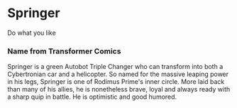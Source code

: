 Springer
========

Do what you like

### Name from Transformer Comics
Springer is a green Autobot Triple Changer who can transform into both a Cybertronian car and a helicopter.
So named for the massive leaping power in his legs, Springer is one of Rodimus Prime's inner circle.
More laid back than many of his allies, he is nonetheless brave, loyal and always ready with a sharp quip in battle. He is optimistic and good humored.
